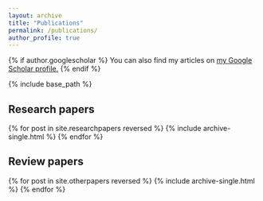 ```yaml
---
layout: archive
title: "Publications"
permalink: /publications/
author_profile: true
---
```


{% if author.googlescholar %}
  You can also find my articles on <u><a href="{{author.googlescholar}}">my Google Scholar profile</a>.</u>
{% endif %}

{% include base_path %}

## Research papers

{% for post in site.researchpapers reversed %}
  {% include archive-single.html %}
{% endfor %}

## Review papers

{% for post in site.otherpapers reversed %}
  {% include archive-single.html %}
{% endfor %}
